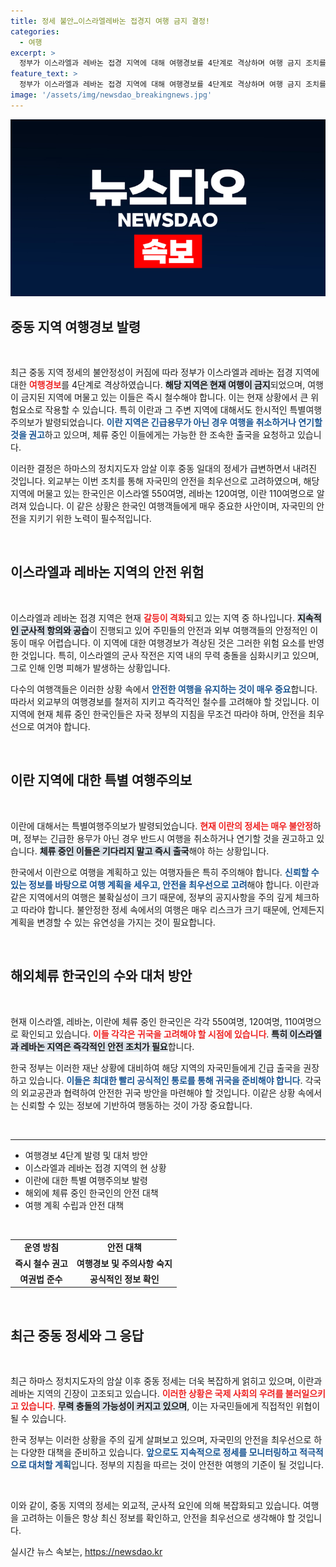 ```yaml
---
title: 정세 불안…이스라엘레바논 접경지 여행 금지 결정!
categories:
  - 여행
excerpt: >
  정부가 이스라엘과 레바논 접경 지역에 대해 여행경보를 4단계로 격상하며 여행 금지 조치를 취했습니다. 중동 지역의 긴장감이 고조되고 있는 가운데, 안전한 여행을 위한 철수 권고에 주목해야 합니다.
feature_text: >
  정부가 이스라엘과 레바논 접경 지역에 대해 여행경보를 4단계로 격상하며 여행 금지 조치를 취했습니다. 중동 지역의 긴장감이 고조되고 있는 가운데, 안전한 여행을 위한 철수 권고에 주목해야 합니다.
image: '/assets/img/newsdao_breakingnews.jpg'
---
```


<p><img src="/assets/img/newsdao_breakingnews.jpg" alt="ontimetimes 속보" /></p>

<h2 data-ke-size="size26">중동 지역 여행경보 발령</h2>

<p data-ke-size="size16">&nbsp;</p>

<p>최근 중동 지역 정세의 불안정성이 커짐에 따라 정부가 이스라엘과 레바논 접경 지역에 대한 <b><span style="color: #ee2323;">여행경보</span></b>를 4단계로 격상하였습니다. <b><span style="background-color: #21538527;">해당 지역은 현재 여행이 금지</span></b>되었으며, 여행이 금지된 지역에 머물고 있는 이들은 즉시 철수해야 합니다. 이는 현재 상황에서 큰 위험요소로 작용할 수 있습니다. 특히 이란과 그 주변 지역에 대해서도 한시적인 특별여행주의보가 발령되었습니다. <b><span style="color: #1a5490;">이란 지역은 긴급용무가 아닌 경우 여행을 취소하거나 연기할 것을 권고</span></b>하고 있으며, 체류 중인 이들에게는 가능한 한 조속한 출국을 요청하고 있습니다. </p>

<p>이러한 결정은 하마스의 정치지도자 암살 이후 중동 일대의 정세가 급변하면서 내려진 것입니다. 외교부는 이번 조치를 통해 자국민의 안전을 최우선으로 고려하였으며, 해당 지역에 머물고 있는 한국인은 이스라엘 550여명, 레바논 120여명, 이란 110여명으로 알려져 있습니다. 이 같은 상황은 한국인 여행객들에게 매우 중요한 사안이며, 자국민의 안전을 지키기 위한 노력이 필수적입니다.</p>

<p data-ke-size="size16">&nbsp;</p>

<h2 data-ke-size="size26">이스라엘과 레바논 지역의 안전 위험</h2>

<p data-ke-size="size16">&nbsp;</p>

<p>이스라엘과 레바논 접경 지역은 현재 <b><span style="color: #ee2323;">갈등이 격화</span></b>되고 있는 지역 중 하나입니다. <b><span style="background-color: #21538527;">지속적인 군사적 항의와 공습</span></b>이 진행되고 있어 주민들의 안전과 외부 여행객들의 안정적인 이동이 매우 어렵습니다. 이 지역에 대한 여행경보가 격상된 것은 그러한 위험 요소를 반영한 것입니다. 특히, 이스라엘의 군사 작전은 지역 내의 무력 충돌을 심화시키고 있으며, 그로 인해 인명 피해가 발생하는 상황입니다. </p>

<p>다수의 여행객들은 이러한 상황 속에서 <b><span style="color: #1a5490;">안전한 여행을 유지하는 것이 매우 중요</span></b>합니다. 따라서 외교부의 여행경보를 철저히 지키고 즉각적인 철수를 고려해야 할 것입니다. 이 지역에 현재 체류 중인 한국인들은 자국 정부의 지침을 무조건 따라야 하며, 안전을 최우선으로 여겨야 합니다.</p>

<p data-ke-size="size16">&nbsp;</p>

<h2 data-ke-size="size26">이란 지역에 대한 특별 여행주의보</h2>

<p data-ke-size="size16">&nbsp;</p>

<p>이란에 대해서는 특별여행주의보가 발령되었습니다. <b><span style="color: #ee2323;">현재 이란의 정세는 매우 불안정</span></b>하며, 정부는 긴급한 용무가 아닌 경우 반드시 여행을 취소하거나 연기할 것을 권고하고 있습니다. <b><span style="background-color: #21538527;">체류 중인 이들은 기다리지 말고 즉시 출국</span></b>해야 하는 상황입니다. </p>

<p>한국에서 이란으로 여행을 계획하고 있는 여행자들은 특히 주의해야 합니다. <b><span style="color: #1a5490;">신뢰할 수 있는 정보를 바탕으로 여행 계획을 세우고, 안전을 최우선으로 고려</span></b>해야 합니다. 이란과 같은 지역에서의 여행은 불확실성이 크기 때문에, 정부의 공지사항을 주의 깊게 체크하고 따라야 합니다. 불안정한 정세 속에서의 여행은 매우 리스크가 크기 때문에, 언제든지 계획을 변경할 수 있는 유연성을 가지는 것이 필요합니다.</p>

<p data-ke-size="size16">&nbsp;</p>

<h2 data-ke-size="size26">해외체류 한국인의 수와 대처 방안</h2>

<p data-ke-size="size16">&nbsp;</p>

<p>현재 이스라엘, 레바논, 이란에 체류 중인 한국인은 각각 550여명, 120여명, 110여명으로 확인되고 있습니다. <b><span style="color: #ee2323;">이들 각각은 귀국을 고려해야 할 시점에 있습니다</span></b>. <b><span style="background-color: #21538527;">특히 이스라엘과 레바논 지역은 즉각적인 안전 조치가 필요</span></b>합니다. </p>

<p>한국 정부는 이러한 재난 상황에 대비하여 해당 지역의 자국민들에게 긴급 출국을 권장하고 있습니다. <b><span style="color: #1a5490;">이들은 최대한 빨리 공식적인 통로를 통해 귀국을 준비해야 합니다</span></b>. 각국의 외교공관과 협력하여 안전한 귀국 방안을 마련해야 할 것입니다. 이같은 상황 속에서는 신뢰할 수 있는 정보에 기반하여 행동하는 것이 가장 중요합니다. </p>

<p data-ke-size="size16">&nbsp;</p>

<hr />

<ul>
    <li>여행경보 4단계 발령 및 대처 방안</li>
    <li>이스라엘과 레바논 접경 지역의 현 상황</li>
    <li>이란에 대한 특별 여행주의보 발령</li>
    <li>해외에 체류 중인 한국인의 안전 대책</li>
    <li>여행 계획 수립과 안전 대책</li>
</ul>

<p data-ke-size="size16">&nbsp;</p>

<table style="width: 100%; border-collapse: collapse;">
    <tbody>
        <tr>
            <td style="text-align: center; height: 17px;"><b>운영 방침</b></td>
            <td style="text-align: center; height: 17px;"><b>안전 대책</b></td>
        </tr>
        <tr>
            <td style="text-align: center; height: 17px;"><b>즉시 철수 권고</b></td>
            <td style="text-align: center; height: 17px;"><b>여행경보 및 주의사항 숙지</b></td>
        </tr>
        <tr>
            <td style="text-align: center; height: 17px;"><b>여권법 준수</b></td>
            <td style="text-align: center; height: 17px;"><b>공식적인 정보 확인</b></td>
        </tr>
    </tbody>
</table>

<p data-ke-size="size16">&nbsp;</p>

<h2 data-ke-size="size26">최근 중동 정세와 그 응답</h2>

<p data-ke-size="size16">&nbsp;</p>

<p>최근 하마스 정치지도자의 암살 이후 중동 정세는 더욱 복잡하게 얽히고 있으며, 이란과 레바논 지역의 긴장이 고조되고 있습니다. <b><span style="color: #ee2323;">이러한 상황은 국제 사회의 우려를 불러일으키고 있습니다</span></b>. <b><span style="background-color: #21538527;">무력 충돌의 가능성이 커지고 있으며</span></b>, 이는 자국민들에게 직접적인 위협이 될 수 있습니다. </p>

<p>한국 정부는 이러한 상황을 주의 깊게 살펴보고 있으며, 자국민의 안전을 최우선으로 하는 다양한 대책을 준비하고 있습니다. <b><span style="color: #1a5490;">앞으로도 지속적으로 정세를 모니터링하고 적극적으로 대처할 계획</span></b>입니다. 정부의 지침을 따르는 것이 안전한 여행의 기준이 될 것입니다. </p>

<p data-ke-size="size16">&nbsp;</p>

<p>이와 같이, 중동 지역의 정세는 외교적, 군사적 요인에 의해 복잡화되고 있습니다. 여행을 고려하는 이들은 항상 최신 정보를 확인하고, 안전을 최우선으로 생각해야 할 것입니다.</p>
실시간 뉴스 속보는, <a href="https://newsdao.kr" rel="dofollow">https://newsdao.kr</a>


